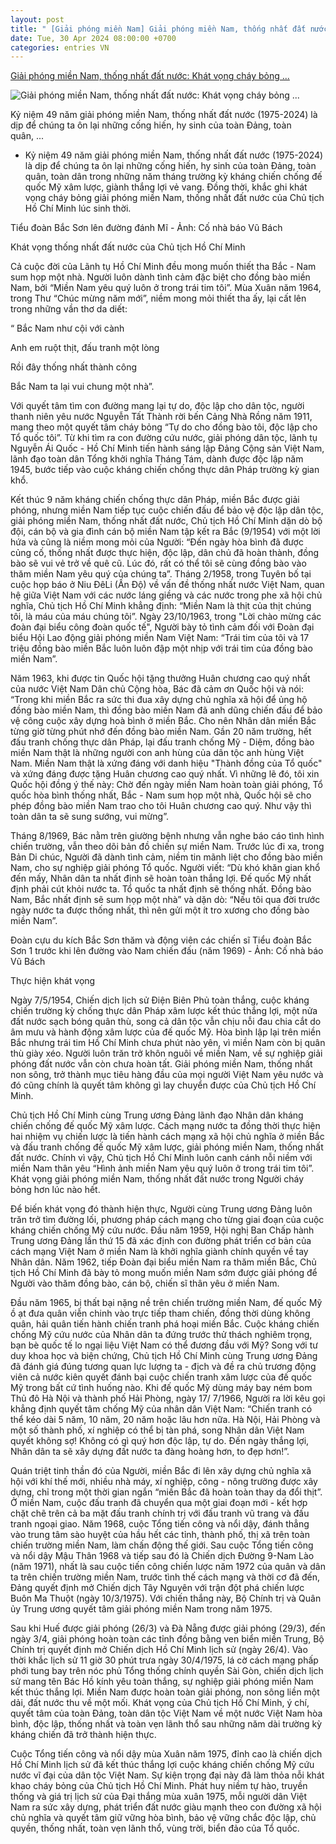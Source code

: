 ```yaml
---
layout: post
title: " [Giải phóng miền Nam] Giải phóng miền Nam, thống nhất đất nước: Khát vọng cháy bỏng ..."
date: Tue, 30 Apr 2024 08:00:00 +0700
categories: entries VN
---
```

[Giải phóng miền Nam, thống nhất đất nước: Khát vọng cháy bỏng ...](https://baolangson.vn/giai-phong-mien-nam-thong-nhat-dat-nuoc-khat-vong-chay-bong-cua-chu-tich-ho-chi-minh-5006772.html)

![Giải phóng miền Nam, thống nhất đất nước: Khát vọng cháy bỏng ...](https://mediabls.mediatech.vn/upload/image/202404/thumbnail/453995_mceu_80742594121714099193845_09395326.jpg)

Kỷ niệm 49 năm giải phóng miền Nam, thống nhất đất nước (1975-2024) là dịp để chúng ta ôn lại những cống hiến, hy sinh của toàn Đảng, toàn quân, ...

- Kỷ niệm 49 năm giải phóng miền Nam, thống nhất đất nước (1975-2024) là dịp để chúng ta ôn lại những cống hiến, hy sinh của toàn Đảng, toàn quân, toàn dân trong những năm tháng trường kỳ kháng chiến chống đế quốc Mỹ xâm lược, giành thắng lợi vẻ vang. Đồng thời, khắc ghi khát vọng cháy bỏng giải phóng miền Nam, thống nhất đất nước của Chủ tịch Hồ Chí Minh lúc sinh thời.

Tiểu đoàn Bắc Sơn lên đường đánh Mĩ - Ảnh: Cố nhà báo Vũ Bách

Khát vọng thống nhất đất nước của Chủ tịch Hồ Chí Minh

Cả cuộc đời của Lãnh tụ Hồ Chí Minh đều mong muốn thiết tha Bắc - Nam sum họp một nhà. Người luôn dành tình cảm đặc biệt cho đồng bào miền Nam, bởi “Miền Nam yêu quý luôn ở trong trái tim tôi”. Mùa Xuân năm 1964, trong Thư “Chúc mừng năm mới”, niềm mong mỏi thiết tha ấy, lại cất lên trong những vần thơ da diết:

“ Bắc Nam như cội với cành

Anh em ruột thịt, đấu tranh một lòng

Rồi đây thống nhất thành công

Bắc Nam ta lại vui chung một nhà”.

Với quyết tâm tìm con đường mang lại tự do, độc lập cho dân tộc, người thanh niên yêu nước Nguyễn Tất Thành rời bến Cảng Nhà Rồng năm 1911, mang theo một quyết tâm cháy bỏng “Tự do cho đồng bào tôi, độc lập cho Tổ quốc tôi”. Từ khi tìm ra con đường cứu nước, giải phóng dân tộc, lãnh tụ Nguyễn Ái Quốc - Hồ Chí Minh tiến hành sáng lập Đảng Cộng sản Việt Nam, lãnh đạo toàn dân Tổng khởi nghĩa Tháng Tám, dành được độc lập năm 1945, bước tiếp vào cuộc kháng chiến chống thực dân Pháp trường kỳ gian khổ.

Kết thúc 9 năm kháng chiến chống thực dân Pháp, miền Bắc được giải phóng, nhưng miền Nam tiếp tục cuộc chiến đấu để bảo vệ độc lập dân tộc, giải phóng miền Nam, thống nhất đất nước, Chủ tịch Hồ Chí Minh dặn dò bộ đội, cán bộ và gia đình cán bộ miền Nam tập kết ra Bắc (9/1954) với một lời hứa và cũng là niềm mong mỏi của Người: “Đến ngày hòa bình đã được củng cố, thống nhất được thực hiện, độc lập, dân chủ đã hoàn thành, đồng bào sẽ vui vẻ trở về quê cũ. Lúc đó, rất có thể tôi sẽ cùng đồng bào vào thăm miền Nam yêu quý của chúng ta”. Tháng 2/1958, trong Tuyên bố tại cuộc họp báo ở Niu ĐêLi (Ấn Độ) về vấn đề thống nhất nước Việt Nam, quan hệ giữa Việt Nam với các nước láng giềng và các nước trong phe xã hội chủ nghĩa, Chủ tịch Hồ Chí Minh khẳng định: “Miền Nam là thịt của thịt chúng tôi, là máu của máu chúng tôi”. Ngày 23/10/1963, trong "Lời chào mừng các đoàn đại biểu công đoàn quốc tế", Người bày tỏ tình cảm đối với Đoàn đại biểu Hội Lao động giải phóng miền Nam Việt Nam: “Trái tim của tôi và 17 triệu đồng bào miền Bắc luôn luôn đập một nhịp với trái tim của đồng bào miền Nam”.

Năm 1963, khi được tin Quốc hội tặng thưởng Huân chương cao quý nhất của nước Việt Nam Dân chủ Cộng hòa, Bác đã cảm ơn Quốc hội và nói: “Trong khi miền Bắc ra sức thi đua xây dựng chủ nghĩa xã hội để ủng hộ đồng bào miền Nam, thì đồng bào miền Nam đã anh dũng chiến đấu để bảo vệ công cuộc xây dựng hoà bình ở miền Bắc. Cho nên Nhân dân miền Bắc từng giờ từng phút nhớ đến đồng bào miền Nam. Gần 20 năm trường, hết đấu tranh chống thực dân Pháp, lại đấu tranh chống Mỹ - Diệm, đồng bào miền Nam thật là những người con anh hùng của dân tộc anh hùng Việt Nam. Miền Nam thật là xứng đáng với danh hiệu "Thành đồng của Tổ quốc" và xứng đáng được tặng Huân chương cao quý nhất. Vì những lẽ đó, tôi xin Quốc hội đồng ý thế này: Chờ đến ngày miền Nam hoàn toàn giải phóng, Tổ quốc hòa bình thống nhất, Bắc - Nam sum họp một nhà, Quốc hội sẽ cho phép đồng bào miền Nam trao cho tôi Huân chương cao quý. Như vậy thì toàn dân ta sẽ sung sướng, vui mừng”.

Tháng 8/1969, Bác nằm trên giường bệnh nhưng vẫn nghe báo cáo tình hình chiến trường, vẫn theo dõi bản đồ chiến sự miền Nam. Trước lúc đi xa, trong Bản Di chúc, Người đã dành tình cảm, niềm tin mãnh liệt cho đồng bào miền Nam, cho sự nghiệp giải phóng Tổ quốc. Người viết: “Dù khó khăn gian khổ đến mấy, Nhân dân ta nhất định sẽ hoàn toàn thắng lợi. Đế quốc Mỹ nhất định phải cút khỏi nước ta. Tổ quốc ta nhất định sẽ thống nhất. Đồng bào Nam, Bắc nhất định sẽ sum họp một nhà” và dặn dò: “Nếu tôi qua đời trước ngày nước ta được thống nhất, thì nên gửi một ít tro xương cho đồng bào miền Nam”.

Đoàn cựu du kích Bắc Sơn thăm và động viên các chiến sĩ Tiểu đoàn Bắc Sơn 1 trước khi lên đường vào Nam chiến đấu (năm 1969) - Ảnh: Cố nhà báo Vũ Bách

Thực hiện khát vọng

Ngày 7/5/1954, Chiến dịch lịch sử Điện Biên Phủ toàn thắng, cuộc kháng chiến trường kỳ chống thực dân Pháp xâm lược kết thúc thắng lợi, một nửa đất nước sạch bóng quân thù, song cả dân tộc vẫn chịu nỗi đau chia cắt do âm mưu và hành động xâm lược của đế quốc Mỹ. Hòa bình lập lại trên miền Bắc nhưng trái tim Hồ Chí Minh chưa phút nào yên, vì miền Nam còn bị quân thù giày xéo. Người luôn trăn trở khôn nguôi về miền Nam, về sự nghiệp giải phóng đất nước vẫn còn chưa hoàn tất. Giải phóng miền Nam, thống nhất non sông, trở thành mục tiêu hàng đầu của mọi người Việt Nam yêu nước và đó cũng chính là quyết tâm không gì lay chuyển được của Chủ tịch Hồ Chí Minh.

Chủ tịch Hồ Chí Minh cùng Trung ương Đảng lãnh đạo Nhân dân kháng chiến chống đế quốc Mỹ xâm lược. Cách mạng nước ta đồng thời thực hiện hai nhiệm vụ chiến lược là tiến hành cách mạng xã hội chủ nghĩa ở miền Bắc và đấu tranh chống đế quốc Mỹ xâm lược, giải phóng miền Nam, thống nhất đất nước. Chính vì vậy, Chủ tịch Hồ Chí Minh luôn canh cánh nỗi niềm với miền Nam thân yêu “Hình ảnh miền Nam yêu quý luôn ở trong trái tim tôi”. Khát vọng giải phóng miền Nam, thống nhất đất nước trong Người cháy bỏng hơn lúc nào hết.

Để biến khát vọng đó thành hiện thực, Người cùng Trung ương Đảng luôn trăn trở tìm đường lối, phương pháp cách mạng cho từng giai đoạn của cuộc kháng chiến chống Mỹ cứu nước. Đầu năm 1959, Hội nghị Ban Chấp hành Trung ương Đảng lần thứ 15 đã xác định con đường phát triển cơ bản của cách mạng Việt Nam ở miền Nam là khởi nghĩa giành chính quyền về tay Nhân dân. Năm 1962, tiếp Đoàn đại biểu miền Nam ra thăm miền Bắc, Chủ tịch Hồ Chí Minh đã bày tỏ mong muốn miền Nam sớm được giải phóng để Người vào thăm đồng bào, cán bộ, chiến sĩ thân yêu ở miền Nam.

Đầu năm 1965, bị thất bại nặng nề trên chiến trường miền Nam, đế quốc Mỹ ồ ạt đưa quân viễn chinh vào trực tiếp tham chiến, đồng thời dùng không quân, hải quân tiến hành chiến tranh phá hoại miền Bắc. Cuộc kháng chiến chống Mỹ cứu nước của Nhân dân ta đứng trước thử thách nghiêm trọng, bạn bè quốc tế lo ngại liệu Việt Nam có thể đương đầu với Mỹ? Song với tư duy khoa học và biện chứng, Chủ tịch Hồ Chí Minh cùng Trung ương Đảng đã đánh giá đúng tương quan lực lượng ta - địch và đề ra chủ trương động viên cả nước kiên quyết đánh bại cuộc chiến tranh xâm lược của đế quốc Mỹ trong bất cứ tình huống nào. Khi đế quốc Mỹ dùng máy bay ném bom Thủ đô Hà Nội và thành phố Hải Phòng, ngày 17/ 7/1966, Người ra lời kêu gọi khẳng định quyết tâm chống Mỹ của nhân dân Việt Nam: “Chiến tranh có thể kéo dài 5 năm, 10 năm, 20 năm hoặc lâu hơn nữa. Hà Nội, Hải Phòng và một số thành phố, xí nghiệp có thể bị tàn phá, song Nhân dân Việt Nam quyết không sợ! Không có gì quý hơn độc lập, tự do. Đến ngày thắng lợi, Nhân dân ta sẽ xây dựng đất nước ta đàng hoàng hơn, to đẹp hơn!”.

Quán triệt tinh thần đó của Người, miền Bắc đi lên xây dựng chủ nghĩa xã hội với khí thế mới, nhiều nhà máy, xí nghiệp, công - nông trường được xây dựng, chỉ trong một thời gian ngắn “miền Bắc đã hoàn toàn thay da đổi thịt”. Ở miền Nam, cuộc đấu tranh đã chuyển qua một giai đoạn mới - kết hợp chặt chẽ trên cả ba mặt đấu tranh chính trị với đấu tranh vũ trang và đấu tranh ngoại giao. Năm 1968, cuộc Tổng tiến công và nổi dậy, đánh thẳng vào trung tâm sào huyệt của hầu hết các tỉnh, thành phố, thị xã trên toàn chiến trường miền Nam, làm chấn động thế giới. Sau cuộc Tổng tiến công và nổi dậy Mậu Thân 1968 và tiếp sau đó là Chiến dịch Đường 9-Nam Lào (năm 1971), nhất là sau cuộc tiến công chiến lược năm 1972 của quân và dân ta trên chiến trường miền Nam, trước tình thế cách mạng và thời cơ đã đến, Đảng quyết định mở Chiến dịch Tây Nguyên với trận đột phá chiến lược Buôn Ma Thuột (ngày 10/3/1975). Với chiến thắng này, Bộ Chính trị và Quân ủy Trung ương quyết tâm giải phóng miền Nam trong năm 1975.

Sau khi Huế được giải phóng (26/3) và Đà Nẵng được giải phóng (29/3), đến ngày 3/4, giải phóng hoàn toàn các tỉnh đồng bằng ven biển miền Trung, Bộ Chính trị quyết định mở Chiến dịch Hồ Chí Minh lịch sử (ngày 26/4). Vào thời khắc lịch sử 11 giờ 30 phút trưa ngày 30/4/1975, lá cờ cách mạng phấp phới tung bay trên nóc phủ Tổng thống chính quyền Sài Gòn, chiến dịch lịch sử mang tên Bác Hồ kính yêu toàn thắng, sự nghiệp giải phóng miền Nam kết thúc thắng lợi. Miền Nam được hoàn toàn giải phóng, non sông liền một dải, đất nước thu về một mối. Khát vọng của Chủ tịch Hồ Chí Minh, ý chí, quyết tâm của toàn Đảng, toàn dân tộc Việt Nam về một nước Việt Nam hòa bình, độc lập, thống nhất và toàn vẹn lãnh thổ sau những năm dài trường kỳ kháng chiến đã trở thành hiện thực.

Cuộc Tổng tiến công và nổi dậy mùa Xuân năm 1975, đỉnh cao là chiến dịch Hồ Chí Minh lịch sử đã kết thúc thắng lợi cuộc kháng chiến chống Mỹ cứu nước vĩ đại của dân tộc Việt Nam. Sự kiện trọng đại này đã làm thỏa nỗi khát khao cháy bỏng của Chủ tịch Hồ Chí Minh. Phát huy niềm tự hào, truyền thống và giá trị lịch sử của Đại thắng mùa xuân 1975, mỗi người dân Việt Nam ra sức xây dựng, phát triển đất nước giàu mạnh theo con đường xã hội chủ nghĩa và quyết tâm giữ vững hòa bình, bảo vệ vững chắc độc lập, chủ quyền, thống nhất, toàn vẹn lãnh thổ, vùng trời, biển đảo của Tổ quốc.

